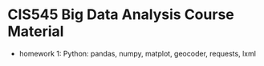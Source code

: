 # CIS545 Big Data Analysis Course Material
* homework 1: Python: pandas, numpy, matplot, geocoder, requests, lxml
